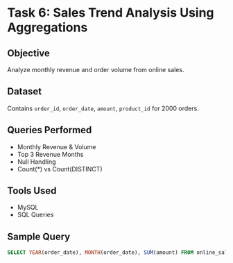 # Task 6: Sales Trend Analysis Using Aggregations

## Objective
Analyze monthly revenue and order volume from online sales.

## Dataset
Contains `order_id`, `order_date`, `amount`, `product_id` for 2000 orders.

## Queries Performed
- Monthly Revenue & Volume
- Top 3 Revenue Months
- Null Handling
- Count(*) vs Count(DISTINCT)

## Tools Used
- MySQL
- SQL Queries

## Sample Query
```sql
SELECT YEAR(order_date), MONTH(order_date), SUM(amount) FROM online_sales GROUP BY 1, 2;
